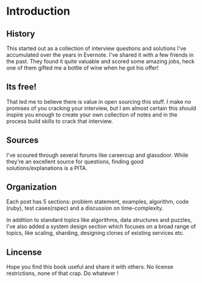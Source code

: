# Introduction

## History
This started out as a collection of interview questions and solutions I've accumulated over the years in Evernote. I've shared it with a few friends in the past. They found it quite valuable and scored some amazing jobs, heck one of them gifted me a bottle of wine when he got his offer!

## Its free!
That led me to believe there is value in open sourcing this stuff. I make no promises of you cracking your interview, but I am almost certain this should inspire you enough to create your own collection of notes and in the process build skills to crack that interview.

## Sources
I've scoured through several forums like careercup and glassdoor. While they're an excellent source for questions, finding good solutions/explanations is a PITA.

## Organization
Each post has 5 sections: problem statement, examples, algorithm, code (ruby), test cases(rspec) and a discussion on time-complexity.

In addition to standard topics like algorithms, data structures and puzzles, I've also added a system design section which focuses on a broad range of topics, like scaling, sharding, designing clones of existing services etc.

## Lincense
Hope you find this book useful and share it with others. No license restrictions, none of that crap. Do whatever !
